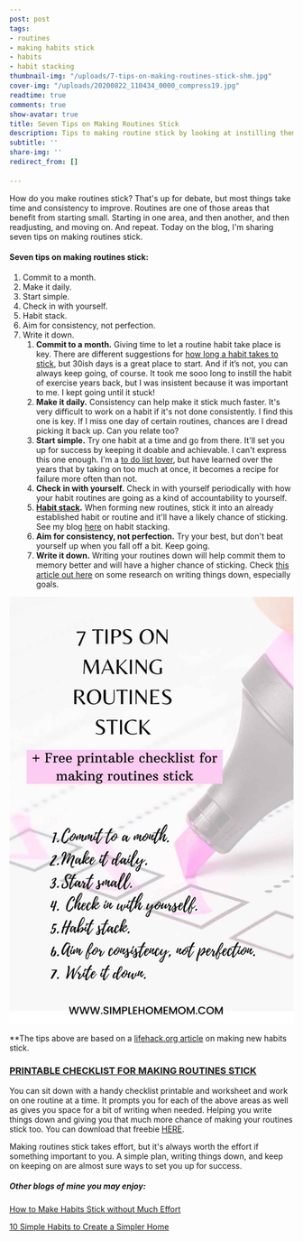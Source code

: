 ```yaml
---
post: post
tags:
- routines
- making habits stick
- habits
- habit stacking
thumbnail-img: "/uploads/7-tips-on-making-routines-stick-shm.jpg"
cover-img: "/uploads/20200822_110434_0000_compress19.jpg"
readtime: true
comments: true
show-avatar: true
title: Seven Tips on Making Routines Stick
description: Tips to making routine stick by looking at instilling them as habits.
subtitle: ''
share-img: ''
redirect_from: []

---
```

How do you make routines stick? That's up for debate, but most things take time and consistency to improve. Routines are one of those areas that benefit from starting small. Starting in one area, and then another, and then readjusting, and moving on. And repeat. Today on the blog, I'm sharing seven tips on making routines stick.

#### Seven tips on making routines stick:

1. Commit to a month.
2. Make it daily.
3. Start simple.
4. Check in with yourself.
5. Habit stack.
6. Aim for consistency, not perfection.
7. Write it down.
   1. **Commit to a month.** Giving time to let a routine habit take place is key. There are different suggestions for [how long a habit takes to stick](https://www.healthline.com/health/how-long-does-it-take-to-form-a-habit#:\~:text=It%20can%20take%20anywhere%20from,new%20behavior%20to%20become%20automatic), but 30ish days is a great place to start. And if it’s not, you can always keep going, of course. It took me sooo long to instill the habit of exercise years back, but I was insistent because it was important to me. I kept going until it stuck!
   2. **Make it daily.** Consistency can help make it stick much faster. It's very difficult to work on a habit if it's not done consistently. I find this one is key. If I miss one day of certain routines, chances are I dread picking it back up. Can you relate too?
   3. **Start simple.** Try one habit at a time and go from there. It'll set you up for success by keeping it doable and achievable. I can't express this one enough. I'm a [to do list lover](https://www.simplehomemom.com/10-ways-to-simplify-your-to-do-list/), but have learned over the years that by taking on too much at once, it becomes a recipe for failure more often than not.
   4. **Check in with yourself.** Check in with yourself periodically with how your habit routines are going as a kind of accountability to yourself.
   5. [**Habit stack**](https://jamesclear.com/habit-stacking)**.** When forming new routines, stick it into an already established habit or routine and it'll have a likely chance of sticking. See my blog [here](https://www.simplehomemom.com/how-to-make-habits-stick-without-much-effort/) on habit stacking.
   6. **Aim for consistency, not perfection.** Try your best, but don't beat yourself up when you fall off a bit. Keep going.
   7. **Write it down.** Writing your routines down will help commit them to memory better and will have a higher chance of sticking. Check [this article out here](https://www.forbes.com/sites/markmurphy/2018/04/15/neuroscience-explains-why-you-need-to-write-down-your-goals-if-you-actually-want-to-achieve-them/?sh=607658aa7905) on some research on writing things down, especially goals.

![Marker with a checklist.](/uploads/7-tips-on-making-routines-stick-shm.jpg "7 Tips on Making Routines Stick SHM")

\**The tips above are based on a [lifehack.org article](https://www.lifehack.org/articles/featured/18-tricks-to-make-new-habits-stick.html) on making new habits stick.

### [PRINTABLE CHECKLIST FOR MAKING ROUTINES STICK](https://mailchi.mp/f38d1e9c8274/printable-checklist-for-making-routines-stick)

You can sit down with a handy checklist printable and worksheet and work on one routine at a time. It prompts you for each of the above areas as well as gives you space for a bit of writing when needed. Helping you write things down and giving you that much more chance of making your routines stick too. You can download that freebie [HERE](https://mailchi.mp/f38d1e9c8274/printable-checklist-for-making-routines-stick).

Making routines stick takes effort, but it's always worth the effort if something important to you. A simple plan, writing things down, and keep on keeping on are almost sure ways to set you up for success.

##### Other blogs of mine you may enjoy:

[How to Make Habits Stick without Much Effort](https://www.simplehomemom.com/how-to-make-habits-stick-without-much-effort/)

[10 Simple Habits to Create a Simpler Home](https://www.simplehomemom.com/10-simple-habits-to-create-a-simpler-home/)
